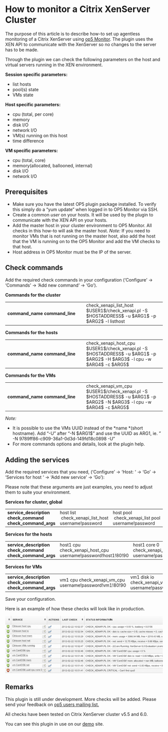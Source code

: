 # How to monitor a Citrix XenServer Cluster

The purpose of this article is to describe how-to set up agentless monitoring of a Citrix XenServer using [op5 Monitor](http://www.op5.com/network-monitoring/op5-monitor/). The plugin uses the XEN API to communicate with the XenServer so no changes to the server has to be made.

Through the plugin we can check the following parameters on the host and virtual servers running in the XEN environment.

**Session specific parameters:**

- list hosts
- pool(s) state
- VMs state

**Host specific **parameters**:**

- cpu (total, per core)
- memory
- disk I/O
- network I/O
- VM(s) running on this host
- time difference

**VM specific **parameters**:**

- cpu (total, core)
- memory(allocated, ballooned, internal)
- disk I/O
- network I/O

## Prerequisites

- Make sure you have the latest OP5 plugin package installed. To verify this simply do a “yum update” when logged in to OP5 Monitor via SSH.
- Create a common *user* on your hosts. It will be used by the plugin to communicate with the XEN API on your hosts.
- Add the master host in your cluster environment to OP5 Monitor. All checks in this how-to will ask the master host.
    *Note:* If you need to monitor VMs that is not running on the master host, also add the host that the VM is running on to the OP5 Monitor and add the VM checks to that host.
- Host address in OP5 Monitor must be the IP of the server.

## Check commands

Add the required check commands in your configuration (‘Configure’ -\> ‘Commands’ -\> ‘Add new command‘ -\> ‘Go’).

**Commands for the cluster**

<table>
<colgroup>
<col width="50%" />
<col width="50%" />
</colgroup>
<tbody>
<tr class="odd">
<td align="left"><strong>command_name</strong>
<strong>command_line</strong></td>
<td align="left">check_xenapi_list_host
$USER1$/check_xenapi.pl -S $HOSTADDRESS$ -u $ARG1$ -p $ARG2$ -l listhost</td>
</tr>
</tbody>
</table>

**Commands for the hosts**

<table>
<colgroup>
<col width="50%" />
<col width="50%" />
</colgroup>
<tbody>
<tr class="odd">
<td align="left"><strong>command_name</strong>
<strong>command_line</strong></td>
<td align="left">check_xenapi_host_cpu
$USER1$/check_xenapi.pl -S $HOSTADDRESS$ -u $ARG1$ -p $ARG2$ -H $ARG3$ -l cpu -w $ARG4$ -c $ARG5$</td>
</tr>
</tbody>
</table>

**Commands for the VMs**

<table>
<colgroup>
<col width="50%" />
<col width="50%" />
</colgroup>
<tbody>
<tr class="odd">
<td align="left"><strong>command_name</strong>
<strong>command_line</strong></td>
<td align="left">check_xenapi_vm_cpu
$USER1$/check_xenapi.pl -S $HOSTADDRESS$ -u $ARG1$ -p $ARG2$ -N $ARG3$ -l cpu -w $ARG4$ -c $ARG5$</td>
</tr>
</tbody>
</table>

*Note:*

- It is possible to use the VMs UUID instead of the *name *(short hostname). Add “-U” after “-N \$ARG1\$” and use the UUID as ARG1, ie. ” -N 9789ff86-c909-36a1-0d3d-149fd18c0898 -U”
- For more commands options and details, look at the plugin help.

## Adding the services

Add the required services that you need, (‘Configure’ -\> ‘Host: ‘ -\> ‘Go’ -\> ‘Services for host ‘ -\> ‘Add new service’ -\> ‘Go’):

Please note that these arguments are just examples, you need to adjust them to suite your environment.

**Services for cluster, global**

<table>
<colgroup>
<col width="33%" />
<col width="33%" />
<col width="33%" />
</colgroup>
<tbody>
<tr class="odd">
<td align="left"><strong>service_description</strong>
<strong>check_command</strong>
<strong>check_command_args</strong></td>
<td align="left">host list
 check_xenapi_list_host
username!password</td>
<td align="left">host pool
 check_xenapi_list pool
username!password</td>
</tr>
</tbody>
</table>

**Services for the hosts**

<table>
<colgroup>
<col width="33%" />
<col width="33%" />
<col width="33%" />
</colgroup>
<tbody>
<tr class="odd">
<td align="left"><strong>service_description</strong>
<strong>check_command</strong>
<strong>check_command_args</strong></td>
<td align="left">host1 cpu
check_xenapi_host_cpu
username!password!host1!80!90</td>
<td align="left">host1 core 0
check_xenapi_host_cpu_core
username!password!host1!0!80!90</td>
</tr>
</tbody>
</table>

**Services for VMs**

<table>
<colgroup>
<col width="33%" />
<col width="33%" />
<col width="33%" />
</colgroup>
<tbody>
<tr class="odd">
<td align="left"><strong>service_description</strong>
<strong>check_command</strong>
<strong>check_command_args</strong></td>
<td align="left">vm1 cpu
check_xenapi_vm_cpu
username!password!vm1!80!90</td>
<td align="left">vm1 disk io
check_xenapi_vm_io
username!password!vm1</td>
</tr>
</tbody>
</table>

Save your configuration.

Here is an example of how these checks will look like in production.

![](attachments/688592/5242945.png)

## Remarks

This plugin is still under development. More checks will be added. Please send your feedback on [op5 users mailing list.](http://www.op5.com/support/knowledge-base/mailing-list/ "op5 user mailinglist")

All checks have been tested on Citrix XenServer cluster v5.5 and 6.0.

You can see this plugin in use on our [demo](http://demo.op5.com/ "online demo OP5 Monitor") site.
